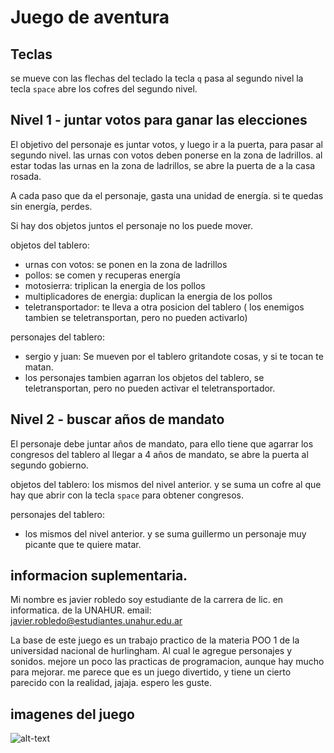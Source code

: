 # Juego de aventura

## Teclas
se mueve con las flechas del teclado
la tecla `q` pasa al segundo nivel
la tecla `space` abre los cofres del segundo nivel.

## Nivel 1 - juntar votos para ganar las elecciones

El objetivo del personaje es juntar votos, y luego ir a la puerta, para pasar al segundo  nivel.
las urnas con votos deben ponerse en la zona de ladrillos. al estar todas las urnas en la zona de ladrillos, se abre la puerta de a la casa rosada.

A cada paso que da el personaje, gasta una unidad de energía.
si te quedas sin energía, perdes.

Si hay dos objetos juntos el personaje no los puede mover.

objetos del tablero:
- urnas con votos: se ponen en la zona de ladrillos
- pollos: se comen y recuperas energía
- motosierra: triplican la energia de los pollos
- multiplicadores de energia: duplican la energia de los pollos
- teletransportador: te lleva a otra posicion del tablero ( los enemigos tambien se teletransportan, pero no pueden activarlo)

personajes del tablero:
- sergio y juan: Se mueven por el tablero gritandote cosas, y si te tocan te matan.
- los personajes tambien agarran los objetos del tablero, se teletransportan, pero no pueden activar el teletransportador.

## Nivel 2 - buscar años de mandato
El personaje debe juntar años de mandato, para ello tiene que agarrar los congresos del tablero al llegar a 4 años de mandato, se abre la puerta al segundo gobierno.

objetos del tablero:
los mismos del nivel anterior.
y se suma un cofre al que hay que abrir con la tecla `space` para obtener congresos.

personajes del tablero:
- los mismos del nivel anterior. y se suma guillermo un personaje muy picante que te quiere matar.


## informacion suplementaria.

Mi nombre es javier robledo soy estudiante de la carrera de lic. en informatica. de la UNAHUR.
email: javier.robledo@estudiantes.unahur.edu.ar


La base de este juego es un trabajo practico de la materia POO 1 de la universidad nacional de hurlingham.
Al cual le agregue personajes y sonidos. mejore un poco las practicas de programacion, aunque hay mucho para mejorar.
me parece que es un juego divertido, y tiene un cierto parecido con la realidad, jajaja. espero les guste.


## imagenes del juego
![alt-text](https://github.com/citorobledo/TP-juego-aventura-wollokGame-5/blob/main/assets/milonga_gif.gif)
